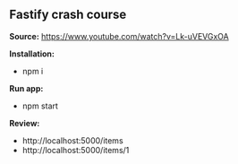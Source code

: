 ## **Fastify crash course**
**Source:** https://www.youtube.com/watch?v=Lk-uVEVGxOA

**Installation:** 
- npm i

**Run app:**
- npm start

**Review:**
- http://localhost:5000/items
- http://localhost:5000/items/1